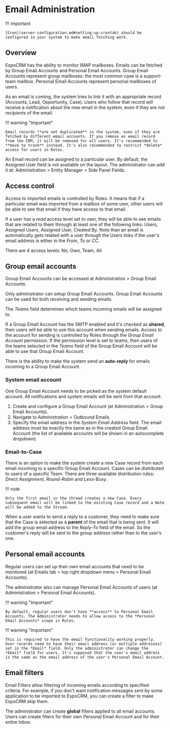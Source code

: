# Email Administration

!!! important

    [Cron](server-configuration.md#setting-up-crontab) should be configured in your system to make email fetching work.

## Overview

EspoCRM has the ability to monitor IMAP mailboxes. Emails can be fetched by Group Email Accounts and Personal Email Accounts. Group Email Accounts represent group mailboxes: the most common case is a support-team mailbox. Personal Email Accounts represent personal mailboxes of users.

As an email is coming, the system tries to link it with an appropriate record (Accounts, Lead, Opportunity, Case). Users who follow that record will receive a notification about the new email in the system, even if they are not recipients of the email.

!!! warning "Important"

    Email records **are not duplicated** in the system, even if they are fetched by different email accounts. If you remove an email record from the CRM, it will be removed for all users. It's recommended to **move to trash** instead. It's also recommended to restrict *delete* access for users in Roles.

An Email record can be assigned to a particular user. By default, the Assigned User field is not available on the layout. The administrator can add it at: Administration > Entity Manager > Side Panel Fields.

## Access control

Access to imported emails is controlled by Roles. It means that if a particular email was imported from a mailbox of some user, other users will be able to see that email if they have access to that email.

If a user has a *read* access level set to *own*, they will be able to see emails that are related to them through at least one of the following links: Users, Assigned Users, Assigned User, Created By. Note than an email is automatically gets related with a user through the Users links if the user's email address is either in the *From*, *To* or *CC*.

There are 4 access levels: No, Own, Team, All.

## Group email accounts

Group Email Accounts can be accessed at Administration > Group Email Accounts.

Only administrator can setup Group Email Accounts. Group Email Accounts can be used for both receiving and sending emails.

The *Teams* field determines which teams incoming emails will be assigned to. 

If a Group Email Account has the SMTP enabled and it's checked as **shared**, then users will be able to use this account when sending emails. Access to the account for sending is controlled by Roles through the *Group Email Account* permission. If the permission level is set to *teams*, then users of the teams selected in the *Teams* field of the Group Email Account will be able to use that Group Email Account.

There is the ability to make the system send an **auto-reply** for emails incoming to a Group Email Account.

### System email account

One Group Email Account needs to be picked as the system default account. All notifications and system emails will be sent from that account.

1. Create and configure a Group Email Account (at Administration > Group Email Accounts).
2. Navigate to Administration > Outbound Emails.
3. Specify the email address in the *System Email Address* field. The email address must be exactly the same as in the created Group Email Account (the list of available accounts will be shown in an autocomplete dropdown).

### Email-to-Case

There is an option to make the system create a new Case record from each email incoming to a specific Group Email Account. Cases can be distributed to users of a specific Team. There are three available distribution rules: *Direct Assignment*, *Round-Robin* and *Less-Busy*. 

!!! note

    Only the first email in the thread creates a new Case. Every subsequent email will be linked to the existing Case record and a Note will be added to the Stream.

When a user wants to send a reply to a customer, they need to make sure that the Case is selected as a **parent** of the email that is being sent. It will add the group email address to the *Reply-To* field of the email. So the customer's reply will be sent to the group address rather than to the user’s one.

## Personal email accounts

Regular users can set up their own email accounts that need to be monitored (at Emails tab > top right dropdown menu > Personal Email Accounts).

The administrator also can manage Personal Email Accounts of users (at Administration > Personal Email Accounts).

!!! warning "Important"

    By default, regular users don’t have **access** to Personal Email Accounts. The Administrator needs to allow access to the *Personal Email Accounts* scope in Roles.

!!! warning "Important"

    This is required to have the email functionality working properly. User records need to have their email address (or multiple addresses) set in the *Email* field. Only the administrator can change the *Email* field for users. It's supposed that the user's email address is the same as the email address of the user's Personal Email Account.

## Email filters

Email Filters allow filtering of incoming emails according to specified criteria. For example, if you don't want notification messages sent by some application to be imported to EspoCRM, you can create a filter to make EspoCRM skip them.

The administrator can create **global** filters applied to all email accounts. Users can create filters for their own Personal Email Account and for their entire Inbox.
